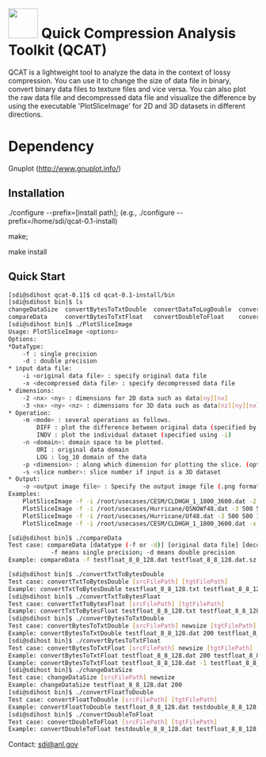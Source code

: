# <img src="https://www.mcs.anl.gov/~shdi/download/qcat-logo.png" width="60"> Quick Compression Analysis Toolkit (QCAT)

QCAT is a lightweight tool to analyze the data in the context of lossy compression. You can use it to change the size of data file in binary, convert binary data files to texture files and vice versa. You can also plot the raw data file and decompressed data file and visualize the difference by using the executable 'PlotSliceImage' for 2D and 3D datasets in different directions. 

# Dependency

Gnuplot (http://www.gnuplot.info/)


## Installation
./configure --prefix=[install path]; (e.g., ./configure --prefix=/home/sdi/qcat-0.1-install)

make;

make install 

## Quick Start

```bash
[sdi@sdihost qcat-0.1]$ cd qcat-0.1-install/bin
[sdi@sdihost bin]$ ls
changeDataSize  convertBytesToTxtDouble  convertDataToLogDouble  convertFloatToDouble     convertTxtToBytesFloat  generateRandomData   PlotSliceImage
compareData     convertBytesToTxtFloat   convertDoubleToFloat    convertTxtToBytesDouble  generateIndexData       generateRandomData2  splitComplexData
[sdi@sdihost bin]$ ./PlotSliceImage 
Usage: PlotSliceImage <options>
Options:
*DataType:
	-f : single precision
	-d : double precision
* input data file:
	-i <original data file> : specify original data file
	-x <decompressed data file> : specify decompressed data file
* dimensions: 
	-2 <nx> <ny> : dimensions for 2D data such as data[ny][nx]
	-3 <nx> <ny> <nz> : dimensions for 3D data such as data[nz][ny][nx] 
* Operation: 
	-m <mode> : several operations as follows.
		DIFF : plot the difference between original data (specified by -i) and decompressed data (specified by -x)
		INDV : plot the individual dataset (specified using -i)
	-n <domain>: domain space to be plotted.
		ORI : original data domain
		LOG : log_10 domain of the data
	-p <dimension> : along which dimension for plotting the slice. (options: 1, 2 or 3; default setting: 3
	-s <slice number>: slice number if input is a 3D dataset
* Output: 
	-o <output image file> : Specify the output image file (.png format)
Examples:
	PlotSliceImage -f -i /root/usecases/CESM/CLDHGH_1_1800_3600.dat -2 3600 1800 -m INDV -n ORI -o /root/usecases/CESM/CLDHGH_1_1800_3600.png
	PlotSliceImage -f -i /root/usecases/Hurricane/QSNOWf48.dat -3 500 500 100 -m INDV -n ORI -p 3 -s 50 -o /root/usecases/Hurricane/QSNOWf48.png
	PlotSliceImage -f -i /root/usecases/Hurricane/Uf48.dat -3 500 500 100 -m INDV -n ORI -s 50 -o /root/usecases/Hurricane/Uf48.png
	PlotSliceImage -f -i /root/usecases/CESM/CLDHGH_1_1800_3600.dat -x /root/usecases/CESM/CLDHGH_1_1800_3600.dat.sz.out -2 3600 1800 -m DIFF -n ORI -o /root/usecases/CESM/CLDHGH_1_1800_3600-diff.png

[sdi@sdihost bin]$ ./compareData
Test case: compareData [datatype (-f or -d)] [original data file] [decompressed data file]
			-f means single precision; -d means double precision
Example: compareData -f testfloat_8_8_128.dat testfloat_8_8_128.dat.sz.out

[sdi@sdihost bin]$ ./convertTxtToBytesDouble 
Test case: convertTxtToBytesDouble [srcFilePath] [tgtFilePath]
Example: convertTxtToBytesDouble testfloat_8_8_128.txt testfloat_8_8_128.dat
[sdi@sdihost bin]$ ./convertTxtToBytesFloat
Test case: convertTxtToBytesFloat [srcFilePath] [tgtFilePath]
Example: convertTxtToBytesFloat testfloat_8_8_128.txt testfloat_8_8_128.dat
[sdi@sdihost bin]$ ./convertBytesToTxtDouble 
Test case: convertBytesToTxtDouble [srcFilePath] newsize [tgtFilePath]
Example: convertBytesToTxtDouble testfloat_8_8_128.dat 200 testfloat_8_8_128.xls
[sdi@sdihost bin]$ ./convertBytesToTxtFloat 
Test case: convertBytesToTxtFloat [srcFilePath] newsize [tgtFilePath]
Example: convertBytesToTxtFloat testfloat_8_8_128.dat 200 testfloat_8_8_128.xls
Example: convertBytesToTxtFloat testfloat_8_8_128.dat -1 testfloat_8_8_128.xls
[sdi@sdihost bin]$ ./changeDataSize
Test case: changeDataSize [srcFilePath] newsize
Example: changeDataSize testfloat_8_8_128.dat 200
[sdi@sdihost bin]$ ./convertFloatToDouble 
Test case: convertFloatToDouble [srcFilePath] [tgtFilePath]
Example: convertFloatToDouble testfloat_8_8_128.dat testdouble_8_8_128.f64 
[sdi@sdihost bin]$ ./convertDoubleToFloat 
Test case: convertDoubleToFloat [srcFilePath] [tgtFilePath]
Example: convertDoubleToFloat testdouble_8_8_128.dat testfloat_8_8_128.dat
```
Contact: sdi@anl.gov
